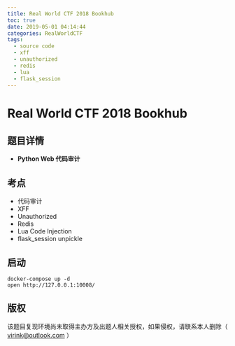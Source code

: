 ```yaml
---
title: Real World CTF 2018 Bookhub
toc: true
date: 2019-05-01 04:14:44
categories: RealWorldCTF
tags:
  - source code
  - xff
  - unauthorized
  - redis
  - lua
  - flask_session
---
```


# Real World CTF 2018 Bookhub

## 题目详情

- **Python Web 代码审计**

## 考点

- 代码审计
- XFF
- Unauthorized
- Redis
- Lua Code Injection
- flask_session unpickle

## 启动

    docker-compose up -d
    open http://127.0.0.1:10008/

## 版权

该题目复现环境尚未取得主办方及出题人相关授权，如果侵权，请联系本人删除（ virink@outlook.com ）